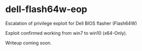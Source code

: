 # dell-flash64w-eop
Escalation of privilege exploit for Dell BIOS flasher (Flash64W)

Exploit confirmed working from win7 to win10 (x64-Only).

Writeup coming soon.
